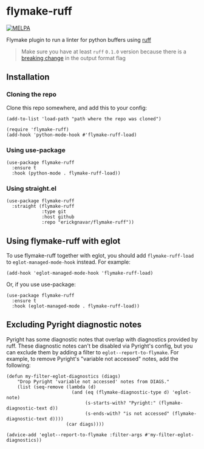 # flymake-ruff

[![MELPA](https://melpa.org/packages/flymake-ruff-badge.svg)](https://melpa.org/#/flymake-ruff)

Flymake plugin to run a linter for python buffers using [ruff](https://github.com/charliermarsh/ruff)

> Make sure you have at least `ruff` `0.1.0` version because there is a [breaking change](https://github.com/astral-sh/ruff/blob/main/BREAKING_CHANGES.md#010) in the output format flag

## Installation

### Cloning the repo

Clone this repo somewhere, and add this to your config:

```elisp
(add-to-list 'load-path "path where the repo was cloned")

(require 'flymake-ruff)
(add-hook 'python-mode-hook #'flymake-ruff-load)
```

### Using use-package

```emacs-lisp
(use-package flymake-ruff
  :ensure t
  :hook (python-mode . flymake-ruff-load))
```

### Using straight.el

```emacs-lisp
(use-package flymake-ruff
  :straight (flymake-ruff
             :type git
             :host github
             :repo "erickgnavar/flymake-ruff"))
```

## Using flymake-ruff with eglot

To use flymake-ruff together with eglot, you should add `flymake-ruff-load` to
`eglot-managed-mode-hook` instead.   For example:

```emacs-lisp
(add-hook 'eglot-managed-mode-hook 'flymake-ruff-load)
```

Or, if you use use-package:

```emacs-lisp
(use-package flymake-ruff
  :ensure t
  :hook (eglot-managed-mode . flymake-ruff-load))
```

## Excluding Pyright diagnostic notes

Pyright has some diagnostic notes that overlap with diagnostics provided by
ruff. These diagnostic notes can't be disabled via Pyright's config, but you can
exclude them by adding a filter to `eglot--report-to-flymake`. For example, to
remove Pyright's "variable not accessed" notes, add the following:

```emacs-lisp
(defun my-filter-eglot-diagnostics (diags)
    "Drop Pyright 'variable not accessed' notes from DIAGS."
    (list (seq-remove (lambda (d)
                        (and (eq (flymake-diagnostic-type d) 'eglot-note)
                             (s-starts-with? "Pyright:" (flymake-diagnostic-text d))
                             (s-ends-with? "is not accessed" (flymake-diagnostic-text d))))
                      (car diags))))

(advice-add 'eglot--report-to-flymake :filter-args #'my-filter-eglot-diagnostics))
```

